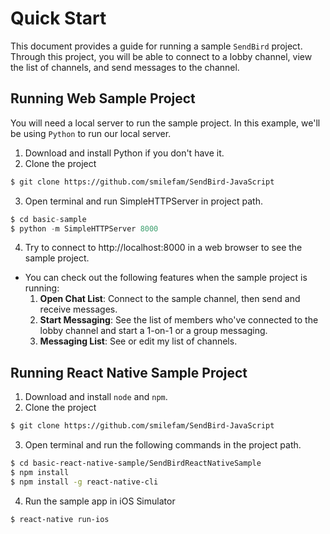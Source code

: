 Quick Start
===========

This document provides a guide for running a sample `SendBird` project.  
Through this project, you will be able to connect to a lobby channel, view the list of channels, and send messages to the channel.

## Running Web Sample Project
You will need a local server to run the sample project. In this example, we'll be using `Python` to run our local server. 

1. Download and install Python if you don't have it.
2. Clone the project
``` bash
$ git clone https://github.com/smilefam/SendBird-JavaScript
```
3. Open terminal and run SimpleHTTPServer in project path.
``` python
$ cd basic-sample
$ python -m SimpleHTTPServer 8000
```
4. Try to connect to http://localhost:8000 in a web browser to see the sample project.

- You can check out the following features when the sample project is running:
  1. **Open Chat List**: Connect to the sample channel, then send and receive messages.
  2. **Start Messaging**: See the list of members who've connected to the lobby channel and start a 1-on-1 or a group messaging.
  3. **Messaging List**: See or edit my list of channels.


## Running React Native Sample Project

1. Download and install `node` and `npm`.
2. Clone the project
``` bash
$ git clone https://github.com/smilefam/SendBird-JavaScript
```
3. Open terminal and run the following commands in the project path.
``` bash
$ cd basic-react-native-sample/SendBirdReactNativeSample
$ npm install
$ npm install -g react-native-cli
```
4. Run the sample app in iOS Simulator
``` bash
$ react-native run-ios
```




